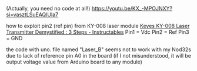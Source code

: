 (Actually, you need no code at all!)
https://youtu.be/KX_-MPOJNXY?si=vasztLSuEAQlUIa7


how to exploit pin2 (ref pin) from KY-008 laser module
[Keyes KY-008 Laser Transmitter Demystified : 3 Steps - Instructables](https://www.instructables.com/Keyes-KY-008-Laser-Transmitter-Demystified/)
Pin1 = Vdc
Pin2 = Ref
Pin3 = GND

the code with uno. file named "Laser_B" seems not to work with my Nod32s due to lack of reference pin A0 in the board (if I not misunderstood, it will be output voltage value from Arduino board to any module)